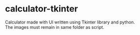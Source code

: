 # calculator-tkinter
Calculator made with UI written using Tkinter library and python.<br/>
The images must remain in same folder as script.
